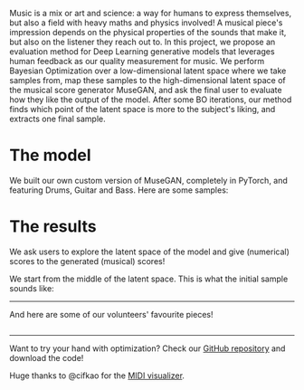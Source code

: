 <script src="https://cdn.jsdelivr.net/combine/npm/tone@14.7.58,npm/@magenta/music@1.23.1/es6/core.js,npm/focus-visible@5,npm/html-midi-player@1.4.0"></script>

<p>Music is a mix or art and science: a way for humans to express themselves, but also a field with heavy maths and physics involved! A musical piece&#39;s impression depends on the physical properties of the sounds that make it, but also on the listener they reach out to. In this project, we propose an evaluation method for Deep Learning generative models that leverages human feedback as our quality measurement for music. We perform Bayesian Optimization over a low-dimensional latent space where we take samples from, map these samples to the high-dimensional latent space of the musical score generator MuseGAN, and ask the final user to evaluate how they like the output of the model. After some BO iterations, our method finds which point of the latent space is more to the subject&#39;s liking, and extracts one final sample. </p>

<h1 id="model">The model</h1>

<p>We built our own custom version of MuseGAN, completely in PyTorch, and featuring Drums, Guitar and Bass. Here are some samples:</p>
<div>
<midi-visualizer type="piano-roll" id="museGANVisualizer" src="MuseGAN_DBG_samples.mid"></midi-visualizer>
<midi-player src="MuseGAN_DBG_samples.mid" sound-font visualizer="#museGANVisualizer" id="museGANPlayer">
</midi-player>
</div>

<h1 id="opt">The results</h1>
<p>We ask users to explore the latent space of the model and give (numerical) scores to the generated (musical) scores!</p>
<p>We start from the middle of the latent space. This is what the initial sample sounds like:</p>

<div>
    <midi-visualizer type="piano-roll" id="midVisualizer" src="mid_sample.mid"></midi-visualizer>
    <midi-player src="mid_sample.mid" sound-font visualizer="#midVisualizer" id="midPlayer">
    </midi-player>
</div>

<hr />
<p style='margin-top:10px'>And here are some of our volunteers' favourite pieces!</p>

<div style="display:flex; flex-wrap:wrap; align-items:flex-end">
<div>
    <midi-visualizer type="piano-roll" id="Visualizer1" src="sample_01.mid"></midi-visualizer>
    <midi-player src="sample_01.mid" sound-font visualizer="#Visualizer1" id="Player1">
    </midi-player>
</div>
<div>
    <midi-visualizer type="piano-roll" id="Visualizer2" src="sample_02.mid"></midi-visualizer>
    <midi-player src="sample_02.mid" sound-font visualizer="#Visualizer2" id="Player2">
    </midi-player>
</div>
<div>
    <midi-visualizer type="piano-roll" id="Visualizer3" src="sample_03.mid"></midi-visualizer>
    <midi-player src="sample_03.mid" sound-font visualizer="#Visualizer3" id="Player3">
    </midi-player>
</div>
<div>
    <midi-visualizer type="piano-roll" id="Visualizer4" src="sample_04.mid"></midi-visualizer>
    <midi-player src="sample_04.mid" sound-font visualizer="#Visualizer4" id="Player4">
    </midi-player>
</div>
<div>
    <midi-visualizer type="piano-roll" id="Visualizer5" src="sample_05.mid"></midi-visualizer>
    <midi-player src="sample_05.mid" sound-font visualizer="#Visualizer5" id="Player5">
    </midi-player>
</div>
<div>
    <midi-visualizer type="piano-roll" id="Visualizer6" src="sample_06.mid"></midi-visualizer>
    <midi-player src="sample_06.mid" sound-font visualizer="#Visualizer6" id="Player6">
    </midi-player>
</div>
<div>
    <midi-visualizer type="piano-roll" id="Visualizer7" src="sample_07.mid"></midi-visualizer>
    <midi-player src="sample_07.mid" sound-font visualizer="#Visualizer7" id="Player7">
    </midi-player>
</div>
<div>
    <midi-visualizer type="piano-roll" id="Visualizer8" src="sample_08.mid"></midi-visualizer>
    <midi-player src="sample_08.mid" sound-font visualizer="#Visualizer8" id="Player8">
    </midi-player>
</div>
</div>

<hr />
<p style='margin-top:10px'>Want to try your hand with optimization? Check our <a href="https://github.com/mikceroese/GPianoroll">GitHub repository</a> and download the code!</p>

<p>Huge thanks to @cifkao for the <a href="https://github.com/cifkao/html-midi-player/">MIDI visualizer</a>.</p>
